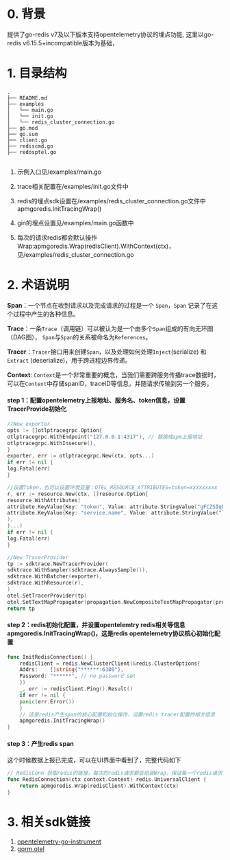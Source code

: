 
# 0. 背景
提供了go-redis v7及以下版本支持opentelemetry协议的埋点功能, 这里以go-redis v6.15.5+incompatible版本为基础，

# 1. 目录结构

```
.
├── README.md
├── examples
│   └── main.go
│   └── init.go
│   └── redis_cluster_connection.go
├── go.mod
├── go.sum
├── client.go
├── rediscmd.go
├── redosptel.go
 
```

1. 示例入口见/examples/main.go

2. trace相关配置在/examples/init.go文件中

3. redis的埋点sdk设置在/examples/redis_cluster_connection.go文件中 apmgoredis.InitTracingWrap()

4. gin的埋点设置见/examples/main.go函数中

5. 每次的请求redis都会默认操作Wrap:apmgoredis.Wrap(redisClient).WithContext(ctx)，见/examples/redis_cluster_connection.go


# 2. 术语说明
**Span**：一个节点在收到请求以及完成请求的过程是一个 `Span`，`Span` 记录了在这个过程中产生的各种信息。

**Trace**：一条`Trace`（调用链）可以被认为是一个由多个`Span`组成的有向无环图（DAG图）， `Span`与`Span`的关系被命名为`References`。

**Tracer**：`Tracer`接口用来创建`Span`，以及处理如何处理`Inject`(serialize) 和 `Extract` (deserialize)，用于跨进程边界传递。

**Context**:  `Context`是一个非常重要的概念，当我们需要跨服务传播trace数据时，可以在`Context`中存储spanID，traceID等信息，并随请求传输到另一个服务。

#### step 1：配置opentelemetry上报地址、服务名、token信息，设置TracerProvide初始化

```go
//New exporter
opts := []otlptracegrpc.Option{
otlptracegrpc.WithEndpoint("127.0.0.1:4317"), // 替换成apm上报地址
otlptracegrpc.WithInsecure(),
}
exporter, err := otlptracegrpc.New(ctx, opts...)
if err != nil {
log.Fatal(err)
}

//设置Token，也可以设置环境变量：OTEL_RESOURCE_ATTRIBUTES=token=xxxxxxxxx
r, err := resource.New(ctx, []resource.Option{
resource.WithAttributes(
attribute.KeyValue{Key: "token", Value: attribute.StringValue("gFCZSIqDCUYQRAMjJSEp")},
attribute.KeyValue{Key: "service.name", Value: attribute.StringValue("Test-service")},
),
}...)
if err != nil {
log.Fatal(err)
}

//New TracerProvider
tp := sdktrace.NewTracerProvider(
sdktrace.WithSampler(sdktrace.AlwaysSample()),
sdktrace.WithBatcher(exporter),
sdktrace.WithResource(r),
)
otel.SetTracerProvider(tp)
otel.SetTextMapPropagator(propagation.NewCompositeTextMapPropagator(propagation.TraceContext{}, propagation.Baggage{}))
return tp
```

#### step 2：redis初始化配置，并设置opentelemtry redis相关等信息apmgoredis.InitTracingWrap()，这是redis opentelemetry协议核心初始化配置

```go
func InitRedisConnection() {
    redisClient = redis.NewClusterClient(&redis.ClusterOptions{
    Addrs:    []string{"******:6380"},
    Password: "******", // no password set
    })
    _, err := redisClient.Ping().Result()
    if err != nil {
    panic(err.Error())
    }
	// 这是redis产生span的核心配置初始化操作，设置redis tracer配置的相关信息
    apmgoredis.InitTracingWrap()
}
```

#### step 3：产生redis span

这个时候数据上报已完成，可以在UI界面中看到了，完整代码如下

```go
// RedisConn 获取redis的链接，每次的redis请求都会组装Wrap，保证每一个redis请求都会触发产生span的操作
func RedisConnection(ctx context.Context) redis.UniversalClient {
    return apmgoredis.Wrap(redisClient).WithContext(ctx)
}
```

# 3. 相关sdk链接

1. [opentelemetry-go-instrument](https://github.com/open-telemetry/opentelemetry-go-contrib/tree/main/instrumentation)
2. [gorm otel](https://github.com/go-gorm/opentelemetry)

